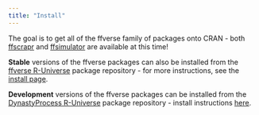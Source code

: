 ```yaml
---
title: "Install"
---
```


The goal is to get all of the ffverse family of packages onto CRAN - both [ffscrapr](https://CRAN.R-project.org/package=ffscrapr) and [ffsimulator](https://CRAN.R-project.org/package=ffsimulator) are available at this time! 

**Stable** versions of the ffverse packages can also be installed from the [ffverse R-Universe](https://ffverse.r-universe.dev) package repository - for more instructions, see the [install page](https://github.com/ffverse/universe).

**Development** versions of the ffverse packages can be installed from the [DynastyProcess R-Universe](https://dynastyprocess.r-universe.dev) package repository - install instructions [here](https://github.com/dynastyprocess/universe).
